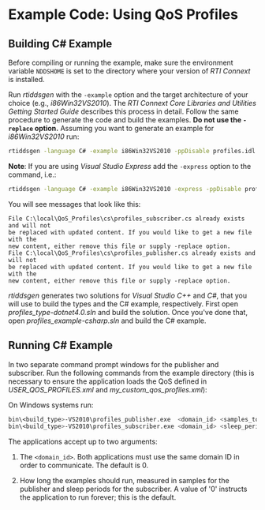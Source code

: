 # Example Code: Using QoS Profiles

## Building C# Example

Before compiling or running the example, make sure the environment variable
`NDDSHOME` is set to the directory where your version of *RTI Connext* is
installed.

Run *rtiddsgen* with the `-example` option and the target architecture of your
choice (e.g., *i86Win32VS2010*). The *RTI Connext Core Libraries and Utilities
Getting Started Guide* describes this process in detail.
Follow the same procedure to generate the code and build the examples. **Do not
use the `-replace` option.** Assuming you want to generate an example for
*i86Win32VS2010* run:

```sh
rtiddsgen -language C# -example i86Win32VS2010 -ppDisable profiles.idl
```

**Note**: If you are using *Visual Studio Express* add the `-express` option to
the command, i.e.:

```sh
rtiddsgen -language C# -example i86Win32VS2010 -express -ppDisable profiles.idl
```

You will see messages that look like this:

```
File C:\local\QoS_Profiles\cs\profiles_subscriber.cs already exists and will not
be replaced with updated content. If you would like to get a new file with the
new content, either remove this file or supply -replace option.
File C:\local\QoS_Profiles\cs\profiles_publisher.cs already exists and will not
be replaced with updated content. If you would like to get a new file with the
new content, either remove this file or supply -replace option.
```

*rtiddsgen* generates two solutions for *Visual Studio C++* and *C#*, that you
will use to build the types and the C# example, respectively. First open
*profiles_type-dotnet4.0.sln* and build the solution. Once you've done that,
open *profiles_example-csharp.sln* and build the C# example.

## Running C# Example

In two separate command prompt windows for the publisher and subscriber. Run
the following commands from the example directory (this is necessary to ensure
the application loads the QoS defined in *USER_QOS_PROFILES.xml* and
*my_custom_qos_profiles.xml*):

On Windows systems run:

```sh
bin\<build_type>-VS2010\profiles_publisher.exe  <domain_id> <samples_to_send>
bin\<build_type>-VS2010\profiles_subscriber.exe <domain_id> <sleep_periods>
```

The applications accept up to two arguments:

1.  The `<domain_id>`. Both applications must use the same domain ID in order to
    communicate. The default is 0.

2.  How long the examples should run, measured in samples for the publisher
    and sleep periods for the subscriber. A value of '0' instructs the
    application to run forever; this is the default.
